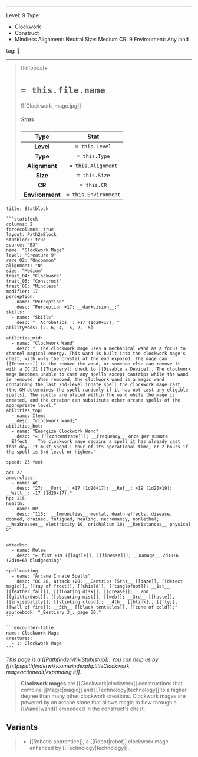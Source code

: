 
---


Level: 9
Type:
- Clockwork
- Construct
- Mindless
Alignment: Neutral
Size: Medium
CR: 9
Environment: Any land


tag: 👹

---

> [!infobox]+
> #  `= this.file.name`
> ![[Clockwork_mage.jpg]]
> ##### Stats
> Type | Stat |
> :---:|:---:|
> **Level** | `= this.Level` |
> **Type** | `= this.Type` |
> **Alignment** | `= this.Alignment` |
> **Size** | `= this.Size` |
> **CR** | `= this.CR` |
> **Environment** | `= this.Environment` |




````ad-info
title: Statblock

```statblock
columns: 2
forcecolumns: true
layout: Path2eBlock
statblock: true
source: "B3"
name: "Clockwork Mage"
level: "Creature 9"
rare_02: "Uncommon"
alignment: "N"
size: "Medium"
trait_04: "Clockwork"
trait_05: "Construct"
trait_06: "Mindless"
modifier: 17
perception:
  - name: "Perception"
    desc: "Perception +17; __darkvision__;"
skills:
  - name: "Skills"
    desc: "__Acrobatics__: +17 (1d20+17); "
abilityMods: [2, 6, 4, -5, 2, -5]

abilities_mid:
  - name: "Clockwork Wand"
    desc: "  The clockwork mage uses a mechanical wand as a focus to channel magical energy. This wand is built into the clockwork mage's chest, with only the crystal at the end exposed. The mage can [[Interact]] to the remove the wand, or someone else can remove it with a DC 31 [[Thievery]] check to [[Disable a Device]]. The clockwork mage becomes unable to cast any spells except cantrips while the wand is removed. When removed, the clockwork wand is a magic wand containing the last 2nd-level innate spell the clockwork mage cast (the GM determines the spell randomly if it has not cast any eligible spells). The spells are placed within the wand while the mage is created, and the creator can substitute other arcane spells of the appropriate level."
abilities_top:
  - name: Items
    desc: "clockwork wand;"
abilities_bot:
  - name: "Energize Clockwork Wand"
    desc: "⬻ ([[concentrate]]); __Frequency__ once per minute  __Effect__  The clockwork mage regains a spell it has already cast that day. It must spend 1 hour of its operational time, or 2 hours if the spell is 3rd level or higher."

speed: 25 feet

ac: 27
armorclass:
  - name: AC
    desc: "27; __Fort__: +17 (1d20+17); __Ref__: +19 (1d20+19); __Will__: +17 (1d20+17);"
hp: 115
health:
  - name: HP
    desc: "115;  __Immunities__ mental, death effects, disease, doomed, drained, fatigued, healing, necromancy, nonlethal; __Weaknesses__ electricity 10, orichalcum 10; __Resistances__ physical 5"


attacks:
  - name: Melee
    desc: "⬻ fist +19 ([[agile]], [[finesse]]); __Damage__ 2d10+6 (2d10+6) bludgeoning"

spellcasting:
  - name: "Arcane Innate Spells"
    desc: "DC 28, attack +20; __Cantrips (5th)__ [[daze]], [[detect magic]], [[ray of frost]], [[shield]], [[tanglefoot]]; __1st__ [[feather fall]], [[floating disk]], [[grease]]; __2nd__ [[glitterdust]], [[obscuring mist]], [[web]]; __3rd__ [[haste]], [[invisibility]], [[stinking cloud]]; __4th__ [[blink]], [[fly]], [[wall of fire]]; __5th__ [[black tentacles]], [[cone of cold]];"
sourcebook: "_Bestiary 3_, page 50."
```

```encounter-table
name: Clockwork Mage
creatures:
  - 1: Clockwork Mage
```

````



*This page is a [[PathfinderWikiStub|stub]]. You can help us by [[httpspathfinderwikicomwindexphptitleClockwork mageactionedit|expanding it]].*

> **Clockwork mages** are [[Clockwork|clockwork]] constructions that combine [[Magic|magic]] and [[Technology|technology]] to a higher degree than many other clockwork creations. Clockwork mages are powered by an arcane stone that allows magic to flow through a [[Wand|wand]] embedded in the construct's chest.


## Variants

> - [[Robotic apprentice]], a [[Robot|robot]] clockwork mage enhanced by [[Technology|technology]].









